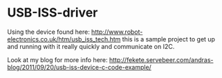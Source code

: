 USB-ISS-driver
==============

Using the device found here: http://www.robot-electronics.co.uk/htm/usb_iss_tech.htm this is a sample project to get up and running with it really quickly and communicate on I2C.

Look at my blog for more info here: http://fekete.servebeer.com/andras-blog/2011/09/20/usb-iss-device-c-code-example/
